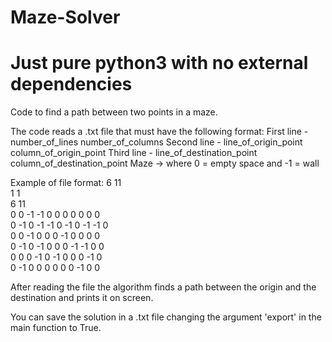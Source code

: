 # Maze-Solver
# Just pure python3 with no external dependencies

Code to find a path between two points in a maze.

The code reads a .txt file that must have the following format:
First line - number_of_lines number_of_columns
Second line - line_of_origin_point column_of_origin_point
Third line - line_of_destination_point column_of_destination_point
Maze -> where 0 = empty space and -1 = wall

Example of file format:
    6  11  
    1  1  
    6  11  
    0  0 -1 -1  0  0  0  0  0  0  0  
    0 -1  0 -1 -1  0 -1  0 -1 -1  0  
    0  0 -1  0  0  0 -1  0  0  0  0  
    0 -1  0 -1  0  0  0 -1 -1  0  0  
    0  0  0 -1  0 -1  0  0  0 -1  0  
    0 -1  0  0  0  0  0  0 -1  0  0  
    
After reading the file the algorithm finds a path between
the origin and the destination and prints it on screen.

You can save the solution in a .txt file changing the argument
'export' in the main function to True.
